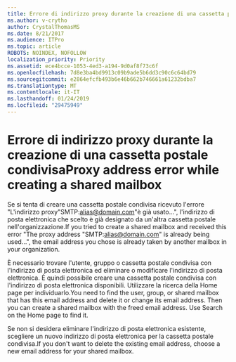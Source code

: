 ```yaml
---
title: Errore di indirizzo proxy durante la creazione di una cassetta postale condivisa
ms.author: v-crytho
author: CrystalThomasMS
ms.date: 8/21/2017
ms.audience: ITPro
ms.topic: article
ROBOTS: NOINDEX, NOFOLLOW
localization_priority: Priority
ms.assetid: ece4bcce-1053-4ed3-a194-9d0af8f73c6f
ms.openlocfilehash: 7d8e3ba4bd9913c09b9ade5b6dd3c90c6c64bd79
ms.sourcegitcommit: e2864efcfb493b6e46b662b746661a61232bdba7
ms.translationtype: MT
ms.contentlocale: it-IT
ms.lasthandoff: 01/24/2019
ms.locfileid: "29475949"
---
```

# <a name="proxy-address-error-while-creating-a-shared-mailbox"></a><span data-ttu-id="73ff8-102">Errore di indirizzo proxy durante la creazione di una cassetta postale condivisa</span><span class="sxs-lookup"><span data-stu-id="73ff8-102">Proxy address error while creating a shared mailbox</span></span>

<span data-ttu-id="73ff8-103">Se si tenta di creare una cassetta postale condivisa ricevuto l'errore "L'indirizzo proxy"SMTP:alias@domain.com"è già usato...", l'indirizzo di posta elettronica che scelto è già designato da un'altra cassetta postale nell'organizzazione.</span><span class="sxs-lookup"><span data-stu-id="73ff8-103">If you tried to create a shared mailbox and received this error "The proxy address "SMTP:alias@domain.com" is already being used…", the email address you chose is already taken by another mailbox in your organization.</span></span>
  
<span data-ttu-id="73ff8-p101">È necessario trovare l'utente, gruppo o cassetta postale condivisa con l'indirizzo di posta elettronica ed eliminare o modificare l'indirizzo di posta elettronica. È quindi possibile creare una cassetta postale condivisa con l'indirizzo di posta elettronica disponibili. Utilizzare la ricerca della Home page per individuarlo.</span><span class="sxs-lookup"><span data-stu-id="73ff8-p101">You need to find the user, group, or shared mailbox that has this email address and delete it or change its email address. Then you can create a shared mailbox with the freed email address. Use Search on the Home page to find it.</span></span>
  
<span data-ttu-id="73ff8-107">Se non si desidera eliminare l'indirizzo di posta elettronica esistente, scegliere un nuovo indirizzo di posta elettronica per la cassetta postale condivisa.</span><span class="sxs-lookup"><span data-stu-id="73ff8-107">If you don't want to delete the existing email address, choose a new email address for your shared mailbox.</span></span>
  

